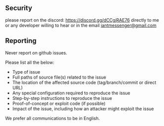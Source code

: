 ## Security

please report on the discord: https://discord.gg/dCCgjRAE76 directly to me or any developer willing to hear or in the email <iantmessenger@gmail.com>

## Reporting

Never report on github issues.

Please list all the below:
  * Type of issue
  * Full paths of source file(s) related to the issue
  * The location of the affected source code (tag/branch/commit or direct URL)
  * Any special configuration required to reproduce the issue
  * Step-by-step instructions to reproduce the issue
  * Proof-of-concept or exploit code (if possible)
  * Impact of the issue, including how an attacker might exploit the issue

We prefer all communications to be in English.